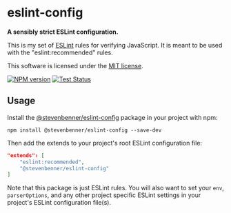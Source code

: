 # eslint-config

**A sensibly strict ESLint configuration.**

This is my set of [ESLint][eslint] rules for verifying JavaScript. It is meant to be used with the "eslint:recommended" rules.

This software is licensed under the [MIT license][license].

[![NPM version][npmbadge]][npmpage] [![Test Status][testbadge]][teststatus]

[eslint]: https://eslint.org/
[license]: LICENSE.txt
[teststatus]: https://github.com/stevenbenner/eslint-config/actions/workflows/run-tests.yml
[npmbadge]: https://img.shields.io/npm/v/@stevenbenner/eslint-config.svg?style=flat-square
[testbadge]: https://img.shields.io/github/actions/workflow/status/stevenbenner/eslint-config/run-tests.yml?label=tests&style=flat-square

## Usage

Install the [@stevenbenner/eslint-config][npmpage] package in your project with npm:

`npm install @stevenbenner/eslint-config --save-dev`

Then add the extends to your project's root ESLint configuration file:

```json
"extends": [
	"eslint:recommended",
	"@stevenbenner/eslint-config"
]
```

Note that this package is just ESLint rules. You will also want to set your `env`, `parserOptions`, and any other project specific ESLint settings in your project's ESLint configuration file(s).

[npmpage]: https://www.npmjs.com/package/@stevenbenner/eslint-config
